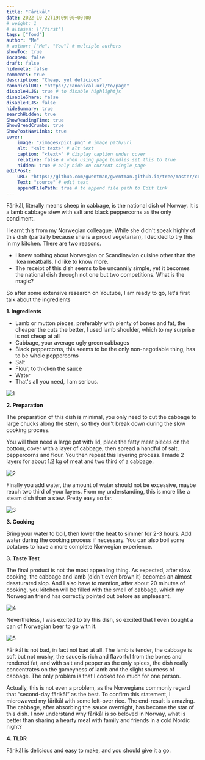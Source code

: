 ```yaml
---
title: "Fårikål"
date: 2022-10-22T19:09:00+00:00
# weight: 1
# aliases: ["/first"]
tags: ["food"]
author: "Me"
# author: ["Me", "You"] # multiple authors
showToc: true
TocOpen: false
draft: false
hidemeta: false
comments: true
description: "Cheap, yet delicious"
canonicalURL: "https://canonical.url/to/page"
disableHLJS: true # to disable highlightjs
disableShare: false
disableHLJS: false
hideSummary: true
searchHidden: true
ShowReadingTime: true
ShowBreadCrumbs: true
ShowPostNavLinks: true
cover:
    image: "/images/pic1.png" # image path/url
    alt: "<alt text>" # alt text
    caption: "<text>" # display caption under cover
    relative: false # when using page bundles set this to true
    hidden: true # only hide on current single page
editPost:
    URL: "https://github.com/gwentman/gwentman.github.io/tree/master/content"
    Text: "source" # edit text
    appendFilePath: true # to append file path to Edit link
---
```


Fårikål, literally means sheep in cabbage, is the national dish of Norway. It is a lamb cabbage stew with salt and black peppercorns as the only condiment.

I learnt this from my Norwegian colleague. While she didn't speak highly of this dish (partially because she is a proud vegetarian), I decided to try this in my kitchen. There are two reasons.  

- I knew nothing about Norwegian or Scandinavian cuisine other than the Ikea meatballs. I'd like to know more.
- The receipt of this dish seems to be uncannily simple, yet it becomes the national dish through not one but two competitions. What is the magic?

So after some extensive research on Youtube, I am ready to go, let's first talk about the ingredients

**1. Ingredients**

- Lamb or mutton pieces, preferably with plenty of bones and fat, the cheaper the cuts the better, I used lamb shoulder, which to my surprise is not cheap at all
- Cabbage, your average ugly green cabbages
- Black peppercorns, this seems to be the only non-negotiable thing, has to be whole peppercorns
- Salt
- Flour, to thicken the sauce
- Water
- That's all you need, I am serious.

![1](/images/lamb/PXL_20221022_055840357.jpg "All the ingredients you need")

**2. Preparation**

 The preparation of this dish is minimal, you only need to cut the cabbage to large chucks along the stern, so they don't break down during the slow cooking process.

 You will then need a large pot with lid, place the fatty meat pieces on the bottom, cover with a layer of cabbage, then spread a handful of salt, peppercorns and flour. You then repeat this layering process. I made 2 layers for about 1.2 kg of meat and two third of a cabbage.

 ![2](/images/lamb/PXL_20221022_061514866.jpg "Layering")

Finally you add water, the amount of water should not be excessive, maybe reach two third of your layers. From my understanding, this is more like a steam dish than a stew. Pretty easy so far.

 ![3](/images/lamb/PXL_20221022_061807045.jpg "Before cooking")

**3. Cooking**

Bring your water to boil, then lower the heat to simmer for 2-3 hours. Add water during the cooking process if necessary. You can also boil some potatoes to have a more complete Norwegian experience.

**3. Taste Test**

The final product is not the most appealing thing. As expected, after slow cooking, the cabbage and lamb (didn't even brown it) becomes an almost desaturated slop. And I also have to mention, after about 20 minutes of cooking, you kitchen will be filled with the smell of cabbage, which my Norwegian friend has correctly pointed out before as unpleasant. 

![4](/images/lamb/PXL_20221022_091614302.jpg "After cooking")

Nevertheless, I was excited to try this dish, so excited that I even bought a can of Norwegian beer to go with it.

![5](/images/lamb/PXL_20221022_092306596.jpg "After cooking")

Fårikål is not bad, in fact not bad at all. The lamb is tender, the cabbage is soft but not mushy, the sauce is rich and flavorful from the bones and rendered fat, and with salt and pepper as the only spices, the dish really concentrates on the gameyness of lamb and the slight sourness of cabbage. The only problem is that I cooked too much for one person.

Actually, this is not even a problem, as the Norwegians commonly regard that “second-day fårikål” as the best. To confirm this statement, I microwaved my fårikål with some left-over rice. The end-result is amazing. The cabbage, after absorbing the sauce overnight, has become the star of this dish. I now understand why fårikål is so beloved in Norway, what is better than sharing a hearty meal with family and friends in a cold Nordic night?

**4. TLDR**

Fårikål is delicious and easy to make, and you should give it a go.